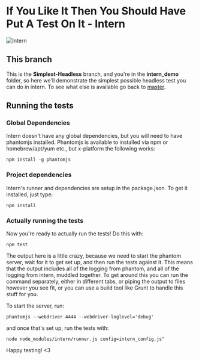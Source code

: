 # If You Like It Then You Should Have Put A Test On It - Intern

![Intern](https://avatars0.githubusercontent.com/u/3977877?s=160)

## This branch
This is the **Simplest-Headless** branch, and you're in the **intern_demo** folder, so here we'll demonstrate the simplest possible headless test you can do in intern. To see what else is available go back to [master](https://github.com/vikki/if-you-like-it-then-you-should-have-put-a-test-on-it/tree/master).

## Running the tests
### Global Dependencies
Intern doesn't have any global dependencies, but you will need to have phantomjs installed. Phantomjs is available to installed via npm or homebrew/apt/yum etc., but x-platform the following works:

	npm install -g phantomjs

### Project dependencies
Intern's runner and dependencies are setup in the package.json. To get it installed, just type:

    npm install

### Actually running the tests
Now you're ready to actually run the tests! Do this with:

	npm test

The output here is a little crazy, because we need to start the phantom server, wait for it to get set up, and then run the tests against it. This means that the output includes all of the logging from phantom, and all of the logging from intern, muddled together. To get around this you can run the command separately, either in different tabs, or piping the output to files however you see fit, or you can use a build tool like Grunt to handle this stuff for you.

To start the server, run:

	phantomjs --webdriver 4444 --webdriver-loglevel='debug'

and once that's set up, run the tests with:

	node node_modules/intern/runner.js config=intern_config.js"

Happy testing! <3